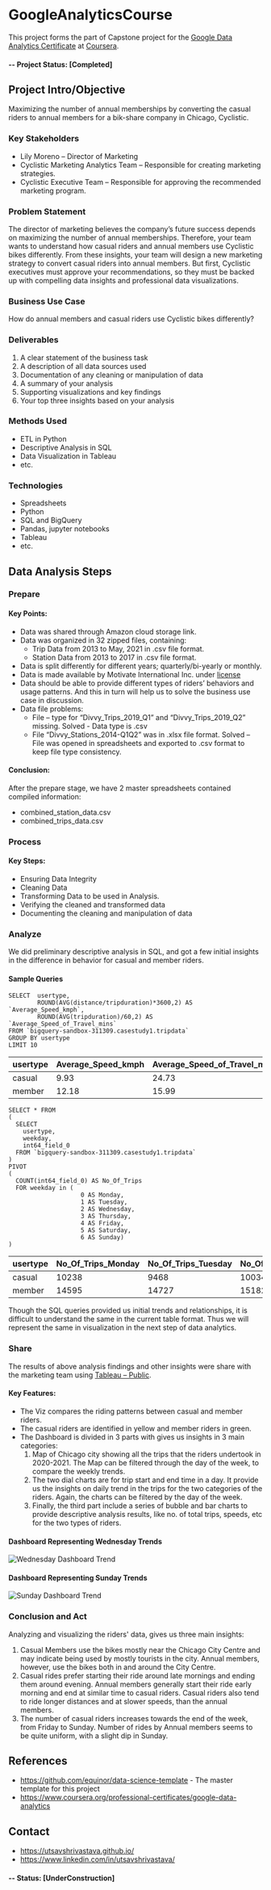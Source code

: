 # GoogleAnalyticsCourse
This project forms the part of Capstone project for the [Google Data Analytics Certificate](https://grow.google/dataanalytics/#?modal_active=none) at [Coursera](https://www.coursera.org/).

#### -- Project Status: [Completed]

## Project Intro/Objective
Maximizing the number of annual memberships by converting the casual riders to annual members for a bik-share company in Chicago, Cyclistic.

### Key Stakeholders
* Lily Moreno – Director of Marketing
* Cyclistic Marketing Analytics Team – Responsible for creating marketing strategies.
* Cyclistic Executive Team – Responsible for approving the recommended marketing program.

### Problem Statement
The director of marketing believes the company’s future success depends on maximizing the number of annual memberships. Therefore, your team wants to understand how casual riders and annual members use Cyclistic bikes differently. From these insights, your team will design a new marketing strategy to convert casual riders into annual members. But first, Cyclistic executives must approve your recommendations, so they must be backed up with compelling data insights and professional data visualizations.

### Business Use Case
How do annual members and casual riders use Cyclistic bikes differently? 

### Deliverables
1.	A clear statement of the business task 
2.	A description of all data sources used 
3.	Documentation of any cleaning or manipulation of data 
4.	A summary of your analysis 
5.	Supporting visualizations and key findings
6.	Your  top  three  insights  based  on  your  analysis


### Methods Used
* ETL in Python
* Descriptive Analysis in SQL
* Data Visualization in Tableau
* etc.

### Technologies
* Spreadsheets
* Python
* SQL and BigQuery
* Pandas, jupyter notebooks
* Tableau
* etc. 

## Data Analysis Steps

### Prepare
#### Key Points:
* Data was shared through Amazon cloud storage link.
* Data was organized in 32 zipped files, containing:
  - Trip Data from 2013 to May, 2021 in .csv file format.
  - Station Data from 2013 to 2017 in .csv file format.
* Data is split differently for different years; quarterly/bi-yearly or monthly.
* Data is made available by Motivate International Inc. under [license](https://www.divvybikes.com/data-license-agreement)
* Data should be able to provide different types of riders’ behaviors and usage patterns. And this in turn will help us to solve the business use case in discussion.
* Data file problems:
  - File – type for “Divvy_Trips_2019_Q1” and “Divvy_Trips_2019_Q2” missing.
    Solved - Data type is .csv
  - File “Divvy_Stations_2014-Q1Q2” was in .xlsx file format. 
    Solved – File was opened in spreadsheets and exported to .csv format to keep file type consistency.

#### Conclusion:
After the prepare stage, we have 2 master spreadsheets contained compiled information:
* combined_station_data.csv
* combined_trips_data.csv

### Process
#### Key Steps:
* Ensuring Data Integrity
* Cleaning Data
* Transforming Data to be used in Analysis.
* Verifying the cleaned and transformed data
* Documenting the cleaning and manipulation of data

### Analyze
We did preliminary descriptive analysis in SQL, and got a few initial insights in the difference in behavior for casual and member riders. 
#### Sample Queries
```
SELECT  usertype,
        ROUND(AVG(distance/tripduration)*3600,2) AS `Average_Speed_kmph`,
        ROUND(AVG(tripduration)/60,2) AS `Average_Speed_of_Travel_mins`
FROM `bigquery-sandbox-311309.casestudy1.tripdata`
GROUP BY usertype
LIMIT 10
```
|usertype | Average_Speed_kmph | Average_Speed_of_Travel_mins|
|---------|--------------------|-----------------------------|
|casual | 9.93 | 24.73|
|member | 12.18 | 15.99|

```
SELECT * FROM
(
  SELECT 
    usertype,
    weekday,
    int64_field_0
  FROM `bigquery-sandbox-311309.casestudy1.tripdata`
)
PIVOT
(
  COUNT(int64_field_0) AS No_Of_Trips
  FOR weekday in (
                    0 AS Monday,
                    1 AS Tuesday,
                    2 AS Wednesday,
                    3 AS Thursday,
                    4 AS Friday,
                    5 AS Saturday,
                    6 AS Sunday)
)
```
|usertype|No_Of_Trips_Monday|No_Of_Trips_Tuesday|No_Of_Trips_Wednesday|No_Of_Trips_Thursday|No_Of_Trips_Friday|No_Of_Trips_Saturday|No_Of_Trips_Sunday|
|--------|------------------|-------------------|---------------------|--------------------|------------------|--------------------|------------------|
|casual|10238|9468|10034|10457|13207|17360|14010|
|member|14595|14727|15182|15250|16488|16883|13895|

Though the SQL queries provided us initial trends and relationships, it is difficult to understand the same in the current table format. Thus we will represent the same in visualization in the next step of data analytics.

### Share
The results of above analysis findings and other insights were share with the marketing team using [Tableau – Public](https://public.tableau.com/app/profile/utsav.shrivastava/viz/GoogleAnalytics-Cyclistic/Dashboard).

#### Key Features:
* The Viz compares the riding patterns between casual and member riders.
* The casual riders are identified in yellow and member riders in green.
* The Dashboard is divided in 3 parts with gives us insights in 3 main categories:
  1. Map of Chicago city showing all the trips that the riders undertook in 2020-2021. The Map can be filtered through the day of the week, to compare the weekly trends.
  2. The two dial charts are for trip start and end time in a day. It provide us the insights on daily trend in the trips for the two categories of the riders. Again, the charts can be filtered by the day of the week.
  3. Finally, the third part include a series of bubble and bar charts to provide descriptive analysis results, like no. of total trips, speeds, etc for the two types of riders.

#### Dashboard Representing Wednesday Trends
![Wednesday Dashboard Trend](https://github.com/utsavshrivastava/GoogleAnalyticsCourse/blob/main/Wednesday_Dashboard.png?raw=true)

#### Dashboard Representing Sunday Trends
![Sunday Dashboard Trend](https://github.com/utsavshrivastava/GoogleAnalyticsCourse/blob/main/Sunday_Dashboard.png?raw=true)

### Conclusion and Act
Analyzing and visualizing the riders' data, gives us three main insights:
1. Casual Members use the bikes mostly near the Chicago City Centre and may indicate being used by mostly tourists in the city. 
Annual members, however, use the bikes both in and around the City Centre.
2. Casual rides prefer starting their ride around late mornings and ending them around evening. 
Annual members generally start their ride early morning and end at similar time to casual riders. Casual riders also tend to ride longer distances and at slower speeds, than the annual members.
3. The number of casual riders increases towards the end of the week, from Friday to Sunday. 
Number of rides by Annual members seems to be quite uniform, with a slight dip in Sunday.

## References
* https://github.com/equinor/data-science-template - The master template for this project
* https://www.coursera.org/professional-certificates/google-data-analytics

## Contact
* https://utsavshrivastava.github.io/
* https://www.linkedin.com/in/utsavshrivastava/
#### -- Status: [UnderConstruction]

